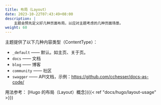 ```yaml
---
title: 布局（Layout）
date: 2023-10-22T07:43:49+08:00
description: |
    主题会预先定义好几种页面布局，以应对主题考虑的几种页面场景。
weight: 60
---
```


主题提供了以下几种内容类型（ContentType）：

+ `_default` —— 默认。如主页、关于页。
+ `docs` —— 文档
+ `blog` —— 博客
+ `community` —— 社区
+ `swagger` —— API文档，示例：<https://github.com/cchesser/docs-as-code/>

用法参考： [Hugo 的布局（Layout）概念]({{< ref "docs/hugo/layout-usage" >}})
